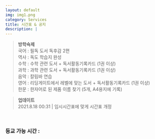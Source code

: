 ```yaml
---
layout: default
img: img1.png
category: Services
title: 시간표 & 공지
description: |
---
```


  > **방학숙제**      
  > 국어 : 필독 도서 독후감 2편     
  > 역사 : 독도 학습지 완성     
  > 수학 : 수학 관련 도서 + 독서활동기록카드 (1권 이상)     
  > 과학 : 과학 관련 도서 + 독서활동기록카드 (1권 이상)     
  > 음악 : 칼림바 연습      
  > 영어 : 리딩게이트에서 레벨에 맞는 도서 + 독서활동기록카드 (1권 이상)      
  > 한문 : 한자어로 된 제품 이름 찾기 (5개, A4용지에 기록)      

  > **업데이트**      
  > 2021.8.18 00:31 | 임시시간표에 맞게 시간표 개정     

<html>
  <br>
  <h3 id="time_go_school">등교 가능 시간 : </h3>
  
  <script>
    function Cal(v){
      return "08:" + (v * 5 + 30);
    }
    function TimeGoSchool(){
        const monday = 3;

        var date = new Date();

        var T = start_time;

        var DATA = document.getElementById("time_go_school");

        var str = "등교 가능 시간 ";

        var day = date.getDay();


        if(date.getHours() >= 12){
          day = (day + 1) % 7;
        }
        
        var week = ["월", "화", "수", "목", "금"];

        if(day != 0 && day != 6){
          str += "(" + week[day - 1] + ")\n\n";
          var time = (5 + monday - day) % 5;
          var time2 = (time + 2) % 5;
          str += " - "+ Cal(time)+" ~ " + Cal(time+1) + " (정)\n" + " - "+ Cal(time2)+" ~ " + Cal(time2+1) + " (부)";
        }
        else{
          str = "";
        }
        DATA.innerText = str;
    }
    TimeGoSchool();
  </script>
</html>